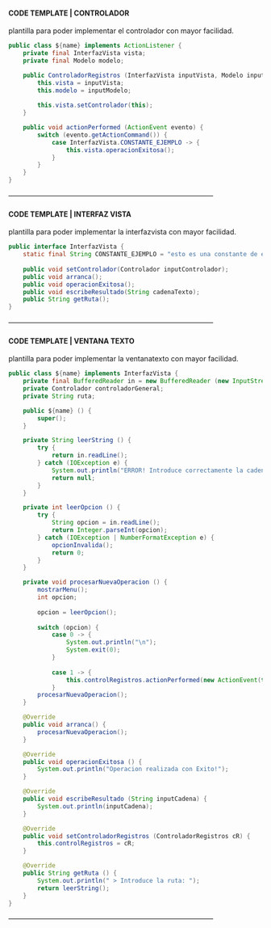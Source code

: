 ####   CODE TEMPLATE | CONTROLADOR
plantilla para poder implementar el controlador con mayor facilidad.
```java
public class ${name} implements ActionListener {
	private final InterfazVista vista;
	private final Modelo modelo;

	public ControladorRegistros (InterfazVista inputVista, Modelo inputModelo) {
	    this.vista = inputVista;
	    this.modelo = inputModelo;
	    
	    this.vista.setControlador(this);
	}

	public void actionPerformed (ActionEvent evento) {
	    switch (evento.getActionCommand()) {
		    case InterfazVista.CONSTANTE_EJEMPLO -> {
		        this.vista.operacionExitosa();
		    }
		}
	}
}
```
—————————————————————————————
####   CODE TEMPLATE | INTERFAZ VISTA
plantilla para poder implementar la interfazvista con mayor facilidad.
```java
public interface InterfazVista {
	static final String CONSTANTE_EJEMPLO = "esto es una constante de ejemplo";
	
	public void setControlador(Controlador inputControlador);
	public void arranca();
	public void operacionExitosa();
	public void escribeResultado(String cadenaTexto);
	public String getRuta();
}
```
—————————————————————————————
####   CODE TEMPLATE | VENTANA TEXTO
plantilla para poder implementar la ventanatexto con mayor facilidad.
```java
public class ${name} implements InterfazVista {
	private final BufferedReader in = new BufferedReader (new InputStreamReader (System.in));
	private Controlador controladorGeneral;
	private String ruta;

	public ${name} () {
	    super();
	}

	private String leerString () {
		try {
			return in.readLine();
		} catch (IOException e) {
			System.out.println("ERROR! Introduce correctamente la cadena.");
			return null;
		}
	}

	private int leerOpcion () {
		try {
			String opcion = in.readLine();
			return Integer.parseInt(opcion);
		} catch (IOException | NumberFormatException e) {
			opcionInvalida();
			return 0;
		}
	}

	private void procesarNuevaOperacion () {
	    mostrarMenu();
	    int opcion;
	    
	    opcion = leerOpcion();
	    
	    switch (opcion) {
		    case 0 -> {
		        System.out.println("\n");
		        System.exit(0);
			}
	      
		    case 1 -> {
		        this.controlRegistros.actionPerformed(new ActionEvent(this, opcion, LEER_EMPLEADO));
			}
	    procesarNuevaOperacion();
	}

	@Override
	public void arranca() {
	    procesarNuevaOperacion();
	}

	@Override
	public void operacionExitosa () {
	    System.out.println("Operacion realizada con Exito!");
	}

	@Override
	public void escribeResultado (String inputCadena) {
	    System.out.println(inputCadena);
	}

	@Override
	public void setControladorRegistros (ControladorRegistros cR) {
	    this.controlRegistros = cR;
	}

	@Override
	public String getRuta () {
	    System.out.println(" > Introduce la ruta: ");
	    return leerString();
	}
}
```
—————————————————————————————
